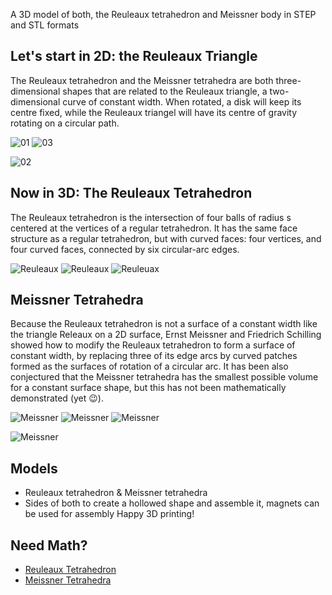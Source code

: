 A 3D model of both, the Reuleaux tetrahedron and Meissner body in STEP and STL formats

## Let's start in 2D: the Reuleaux Triangle
The Reuleaux tetrahedron and the Meissner tetrahedra are both three-dimensional shapes that are related to the Reuleaux triangle, a two-dimensional curve of constant width. When rotated, a disk will keep its centre fixed, while the Reuleaux triangel will have its centre of gravity rotating on a circular path.

![01](https://upload.wikimedia.org/wikipedia/commons/2/22/Rotation_of_Reuleaux_triangle.gif?20110824132342)
![03](https://upload.wikimedia.org/wikipedia/commons/8/8a/Reuleaux_triangle_roll.gif?20161212062058)

![02](https://indraadhwa.com/wp-content/uploads/2021/07/gif.gif)

## Now in 3D: The Reuleaux Tetrahedron
The Reuleaux tetrahedron is the intersection of four balls of radius s centered at the vertices of a regular tetrahedron. It has the same face structure as a regular tetrahedron, but with curved faces: four vertices, and four curved faces, connected by six circular-arc edges.

![Reuleaux](https://mathworld.wolfram.com/images/eps-svg/ReuleauxTetrahedronPOV_900.svg)
![Reuleaux](https://mathworld.wolfram.com/images/eps-svg/ReuleauxTetrahedronWire_700.svg)
![Reuleuax](https://upload.wikimedia.org/wikipedia/commons/4/44/ReuleauxTetrahedron_Animation.gif)

## Meissner Tetrahedra
Because the Reuleaux tetrahedron is not a surface of a constant width like the triangle Releaux on a 2D surface, Ernst Meissner and Friedrich Schilling showed how to modify the Reuleaux tetrahedron to form a surface of constant width, by replacing three of its edge arcs by curved patches formed as the surfaces of rotation of a circular arc. It has been also conjectured that the Meissner tetrahedra has the smallest possible volume for a constant surface shape, but this has not been mathematically demonstrated (yet 😉).

![Meissner](https://mathworld.wolfram.com/images/eps-svg/MeissnerTetrahedra_1000.svg)
![Meissner](http://www.xtalgrafix.com/Reuleaux/meissner3b.gif)
![Meissner](http://www.xtalgrafix.com/Reuleaux/meissner3a.gif)

![Meissner](https://i.imgur.com/i0rAlkl.gif)
## Models
- Reuleaux tetrahedron & Meissner tetrahedra
- Sides of both to create a hollowed shape and assemble it, magnets can be used for assembly
Happy 3D printing!

## Need Math?
- [Reuleaux Tetrahedron](https://mathworld.wolfram.com/ReuleauxTetrahedron.html)
- [Meissner Tetrahedra](https://mathworld.wolfram.com/MeissnerTetrahedra.html)
